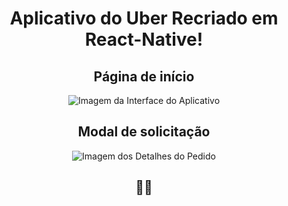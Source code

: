 <center>

# Aplicativo do Uber Recriado em React-Native!


## Página de início

![Imagem da Interface do Aplicativo](https://user-images.githubusercontent.com/109248116/222857132-99aa3454-b2cc-44dd-a746-07a30855ee8f.png)

## Modal de solicitação

![Imagem dos Detalhes do Pedido](https://user-images.githubusercontent.com/109248116/222857342-8222a915-ce04-4754-83bb-52e8e4a84c38.png)

## 🍷🗿
</center>

